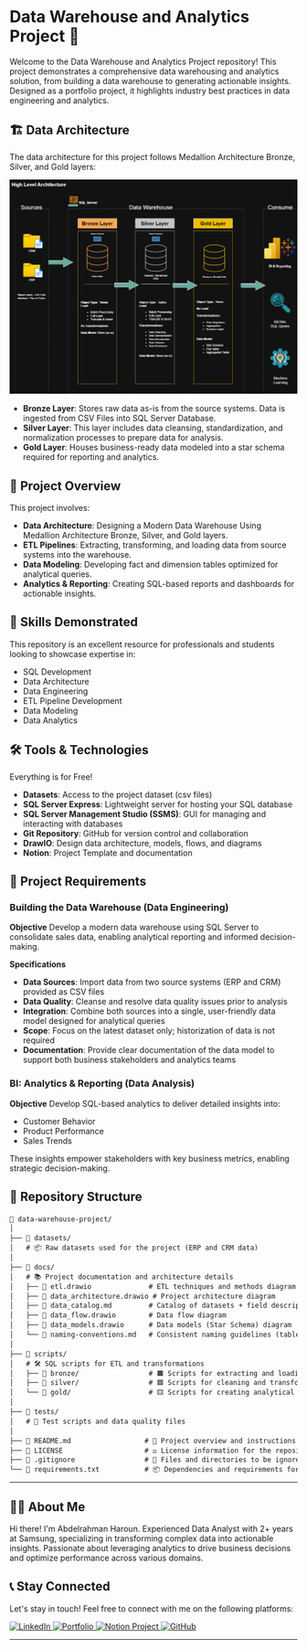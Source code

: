 # Data Warehouse and Analytics Project 🚀

Welcome to the Data Warehouse and Analytics Project repository! This project demonstrates a comprehensive data warehousing and analytics solution, from building a data warehouse to generating actionable insights. Designed as a portfolio project, it highlights industry best practices in data engineering and analytics.

## 🏗️ Data Architecture

The data architecture for this project follows Medallion Architecture Bronze, Silver, and Gold layers:

![Data Architecture](https://github.com/abdelrhmanashraf103/sql-data-warehouse-project/blob/master/sql-datawarehouse-project/docs/data_architecture.png)

- **Bronze Layer**: Stores raw data as-is from the source systems. Data is ingested from CSV Files into SQL Server Database.
- **Silver Layer**: This layer includes data cleansing, standardization, and normalization processes to prepare data for analysis.
- **Gold Layer**: Houses business-ready data modeled into a star schema required for reporting and analytics.

## 📖 Project Overview

This project involves:

- **Data Architecture**: Designing a Modern Data Warehouse Using Medallion Architecture Bronze, Silver, and Gold layers.
- **ETL Pipelines**: Extracting, transforming, and loading data from source systems into the warehouse.
- **Data Modeling**: Developing fact and dimension tables optimized for analytical queries.
- **Analytics & Reporting**: Creating SQL-based reports and dashboards for actionable insights.

## 🎯 Skills Demonstrated

This repository is an excellent resource for professionals and students looking to showcase expertise in:

- SQL Development
- Data Architecture
- Data Engineering
- ETL Pipeline Development
- Data Modeling
- Data Analytics

## 🛠️ Tools & Technologies

Everything is for Free!

- **Datasets**: Access to the project dataset (csv files)
- **SQL Server Express**: Lightweight server for hosting your SQL database
- **SQL Server Management Studio (SSMS)**: GUI for managing and interacting with databases
- **Git Repository**: GitHub for version control and collaboration
- **DrawIO**: Design data architecture, models, flows, and diagrams
- **Notion**: Project Template and documentation

## 🚀 Project Requirements

### Building the Data Warehouse (Data Engineering)

**Objective**
Develop a modern data warehouse using SQL Server to consolidate sales data, enabling analytical reporting and informed decision-making.

**Specifications**
- **Data Sources**: Import data from two source systems (ERP and CRM) provided as CSV files
- **Data Quality**: Cleanse and resolve data quality issues prior to analysis
- **Integration**: Combine both sources into a single, user-friendly data model designed for analytical queries
- **Scope**: Focus on the latest dataset only; historization of data is not required
- **Documentation**: Provide clear documentation of the data model to support both business stakeholders and analytics teams

### BI: Analytics & Reporting (Data Analysis)

**Objective**
Develop SQL-based analytics to deliver detailed insights into:
- Customer Behavior
- Product Performance  
- Sales Trends

These insights empower stakeholders with key business metrics, enabling strategic decision-making.

## 📂 Repository Structure

```markdown
📂 data-warehouse-project/
│
├── 📁 datasets/                  
│   # 📦 Raw datasets used for the project (ERP and CRM data)
│
├── 📁 docs/                      
│   # 📚 Project documentation and architecture details
│   ├── 📄 etl.drawio              # ETL techniques and methods diagram
│   ├── 📄 data_architecture.drawio # Project architecture diagram
│   ├── 📄 data_catalog.md         # Catalog of datasets + field descriptions & metadata
│   ├── 📄 data_flow.drawio        # Data flow diagram
│   ├── 📄 data_models.drawio      # Data models (Star Schema) diagram
│   └── 📄 naming-conventions.md   # Consistent naming guidelines (tables, columns, files)
│
├── 📁 scripts/                   
│   # 🛠 SQL scripts for ETL and transformations
│   ├── 📁 bronze/                 # 🟫 Scripts for extracting and loading raw data
│   ├── 📁 silver/                 # 🟪 Scripts for cleaning and transforming data
│   └── 📁 gold/                   # 🟨 Scripts for creating analytical models
│
├── 📁 tests/                     
│   # 🧪 Test scripts and data quality files
│
├── 📄 README.md                  # 📖 Project overview and instructions
├── 📄 LICENSE                    # ⚖️ License information for the repository
├── 📄 .gitignore                 # 🚫 Files and directories to be ignored by Git
└── 📄 requirements.txt           # 📦 Dependencies and requirements for the project
```
---
## 👨‍💻 About Me

Hi there! I'm Abdelrahman Haroun.
Experienced Data Analyst with 2+ years at Samsung, specializing in transforming complex data into actionable insights. 
Passionate about leveraging analytics to drive business decisions and optimize performance across various domains.

## 📞 Stay Connected

Let's stay in touch! Feel free to connect with me on the following platforms:

<p align="left">
  <a href="https://www.linkedin.com/in/abdelrhman-haroun-455aa930a/" target="_blank" rel="noopener">
    <img src="https://img.shields.io/badge/LinkedIn-0077B5?style=for-the-badge&logo=linkedin&logoColor=white" alt="LinkedIn"/>
  </a>
  <a href="https://abdelrhmanashraf103.github.io/MyPortfolio.github.io/" target="_blank" rel="noopener">
    <img src="https://img.shields.io/badge/Portfolio-FF7139?style=for-the-badge&logo=firefox&logoColor=white" alt="Portfolio"/>
  </a>
  <a href="https://faint-pewter-80a.notion.site/Data-Warehouse-Project-299ce363138780299279e9ba193f5cdd" target="_blank" rel="noopener">
    <img src="https://img.shields.io/badge/Notion-000000?style=for-the-badge&logo=notion&logoColor=white" alt="Notion Project"/>
  </a>
  <a href="https://github.com/abdelrhmanashraf103" target="_blank" rel="noopener">
    <img src="https://img.shields.io/badge/GitHub-100000?style=for-the-badge&logo=github&logoColor=white" alt="GitHub"/>
  </a>
</p>

---
